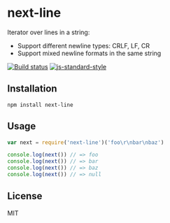 # next-line

Iterator over lines in a string:

- Support different newline types: CRLF, LF, CR
- Support mixed newline formats in the same string

[![Build status](https://travis-ci.org/watson/next-line.svg?branch=master)](https://travis-ci.org/watson/next-line)
[![js-standard-style](https://img.shields.io/badge/code%20style-standard-brightgreen.svg?style=flat)](https://github.com/feross/standard)

## Installation

```
npm install next-line
```

## Usage

```js
var next = require('next-line')('foo\r\nbar\nbaz')

console.log(next()) // => foo
console.log(next()) // => bar
console.log(next()) // => baz
console.log(next()) // => null
```

## License

MIT

